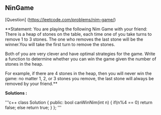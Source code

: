 ## NinGame
[Question] (https://leetcode.com/problems/nim-game/)

**Statement: You are playing the following Nim Game with your friend: There is a heap of stones on the table, each time 
one of you take turns to remove 1 to 3 stones. The one who removes the last stone will be the winner.You will take the 
first turn to remove the stones.

Both of you are very clever and have optimal strategies for the game. Write a function to determine whether you can win
the game given the number of stones in the heap.

For example, if there are 4 stones in the heap, then you will never win the game: no matter 1, 2, or 3 stones you remove,
the last stone will always be removed by your friend.**

**Solutions :**

'''c++
class Solution {
public:
    bool canWinNim(int n) {
        if(n%4 == 0)
        return false;
        else
        return true;
    }
};
'''
